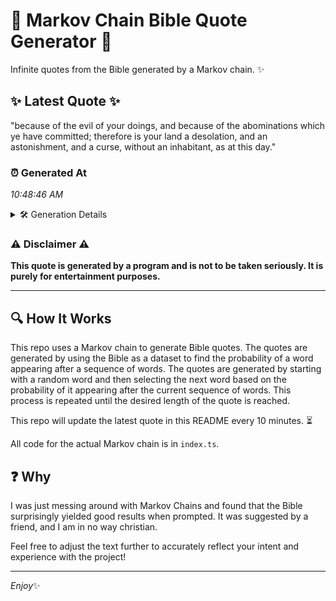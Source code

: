 # 📖 Markov Chain Bible Quote Generator 📖

Infinite quotes from the Bible generated by a Markov chain. ✨

## ✨ Latest Quote ✨
"because of the evil of your doings, and because of the abominations which ye have committed; therefore is your land a desolation, and an astonishment, and a curse, without an inhabitant, as at this day."

### ⏰ Generated At
*10:48:46 AM*

<details>
    <summary>🛠️ Generation Details</summary>
    <p>
        <strong>🌱 Seed:</strong> because<br>
        <strong>🔄 Iterations:</strong> 34<br>
        <strong>📜 Context History:</strong><br>[ because ]: of<br>[ because, of ]: the<br>[ because, of, the ]: evil<br>[ because, of, the, evil ]: of<br>[ because, of, the, evil, of ]: your<br>[ because, of, the, evil, of, your ]: doings,<br>[ of, the, evil, of, your, doings, ]: and<br>[ the, evil, of, your, doings,, and ]: because<br>[ evil, of, your, doings,, and, because ]: of<br>[ of, your, doings,, and, because, of ]: the<br>[ your, doings,, and, because, of, the ]: abominations<br>[ doings,, and, because, of, the, abominations ]: which<br>[ and, because, of, the, abominations, which ]: ye<br>[ because, of, the, abominations, which, ye ]: have<br>[ of, the, abominations, which, ye, have ]: committed;<br>[ the, abominations, which, ye, have, committed; ]: therefore<br>[ abominations, which, ye, have, committed;, therefore ]: is<br>[ which, ye, have, committed;, therefore, is ]: your<br>[ ye, have, committed;, therefore, is, your ]: land<br>[ have, committed;, therefore, is, your, land ]: a<br>[ committed;, therefore, is, your, land, a ]: desolation,<br>[ therefore, is, your, land, a, desolation, ]: and<br>[ is, your, land, a, desolation,, and ]: an<br>[ your, land, a, desolation,, and, an ]: astonishment,<br>[ land, a, desolation,, and, an, astonishment, ]: and<br>[ a, desolation,, and, an, astonishment,, and ]: a<br>[ desolation,, and, an, astonishment,, and, a ]: curse,<br>[ and, an, astonishment,, and, a, curse, ]: without<br>[ an, astonishment,, and, a, curse,, without ]: an<br>[ astonishment,, and, a, curse,, without, an ]: inhabitant,<br>[ and, a, curse,, without, an, inhabitant, ]: as<br>[ a, curse,, without, an, inhabitant,, as ]: at<br>[ curse,, without, an, inhabitant,, as, at ]: this<br>[ without, an, inhabitant,, as, at, this ]: day.<br>
    </p>
</details>

### ⚠️ Disclaimer ⚠️
**This quote is generated by a program and is not to be taken seriously. It is purely for entertainment purposes.**

---

## 🔍 How It Works

This repo uses a Markov chain to generate Bible quotes. The quotes are generated by using the Bible as a dataset to find the probability of a word appearing after a sequence of words. The quotes are generated by starting with a random word and then selecting the next word based on the probability of it appearing after the current sequence of words. This process is repeated until the desired length of the quote is reached.

This repo will update the latest quote in this README every 10 minutes. ⏳

All code for the actual Markov chain is in `index.ts`.

## ❓ Why

I was just messing around with Markov Chains and found that the Bible surprisingly yielded good results when prompted. 
It was suggested by a friend, and I am in no way christian.

Feel free to adjust the text further to accurately reflect your intent and experience with the project!

---

*Enjoy*✨
